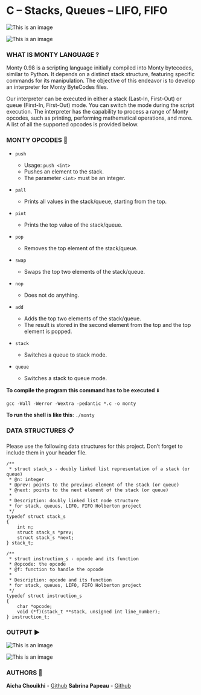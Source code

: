 # **C – Stacks, Queues – LIFO, FIFO**

![This is an image](https://zupimages.net/up/23/36/buld.jpg)

![This is an image](https://zupimages.net/up/23/36/kugo.jpeg)


### **WHAT IS MONTY LANGUAGE ?** 

Monty 0.98 is a scripting language initially compiled into Monty bytecodes, similar to Python.
It depends on a distinct stack structure, featuring specific commands for its manipulation.
The objective of this endeavor is to develop an interpreter for Monty ByteCodes files.

Our interpreter can be executed in either a stack (Last-In, First-Out) or queue (First-In, First-Out) mode. You can switch the mode during the script execution. The interpreter has the capability to process a range of Monty opcodes, such as printing, performing mathematical operations, and more. A list of all the supported opcodes is provided below.


### **MONTY OPCODES** :wrench:

* ```push```
  * Usage: `push <int>`
  * Pushes an element to the stack.
  * The parameter `<int>` must be an integer.

* ```pall```
  * Prints all values in the stack/queue, starting from the top.

* ```pint```
  * Prints the top value of the stack/queue.

* ```pop```
  * Removes the top element of the stack/queue.

* ```swap```
  * Swaps the top two elements of the stack/queue.

* ```nop```
  * Does not do anything.

* ```add```
  * Adds the top two elements of the stack/queue.
  * The result is stored in the second element from the top and the top element is popped.

* ```stack```
  * Switches a queue to stack mode.

* ```queue```
  * Switches a stack to queue mode.

**To compile the program this command has to be executed** :arrow_down:

```gcc -Wall -Werror -Wextra -pedantic *.c -o monty```

**To run the shell is like this**:
```./monty```



### **DATA STRUCTURES** :clipboard:

Please use the following data structures for this project. Don’t forget to include them in your header file.
```
/**
 * struct stack_s - doubly linked list representation of a stack (or queue)
 * @n: integer
 * @prev: points to the previous element of the stack (or queue)
 * @next: points to the next element of the stack (or queue)
 *
 * Description: doubly linked list node structure
 * for stack, queues, LIFO, FIFO Holberton project
 */
typedef struct stack_s
{
	int n;
	struct stack_s *prev;
	struct stack_s *next;
} stack_t;

```

```
/**
 * struct instruction_s - opcode and its function
 * @opcode: the opcode
 * @f: function to handle the opcode
 *
 * Description: opcode and its function
 * for stack, queues, LIFO, FIFO Holberton project
 */
typedef struct instruction_s
{
	char *opcode;
	void (*f)(stack_t **stack, unsigned int line_number);
} instruction_t;
```


### **OUTPUT** :arrow_forward:

![This is an image](https://zupimages.net/up/23/36/h0uo.png)

![This is an image](https://zupimages.net/up/23/36/9vqj.png)


### **AUTHORS** :pencil:

**Aicha Chouikhi** - [Github]( https://github.com/Aicha-ch) 
**Sabrina Papeau** - [Github](https://github.com/Holbiwan)

